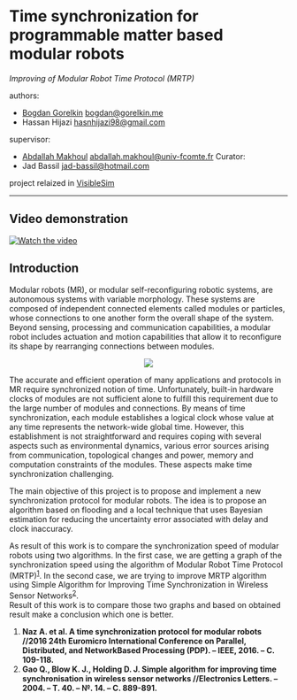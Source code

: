 # Time synchronization for programmable matter based modular robots

*Improving of Modular Robot Time Protocol (MRTP)*

authors:
  * [Bogdan Gorelkin](https://b.gorelkin.me)  <bogdan@gorelkin.me>
  * Hassan Hijazi <hasnhijazi98@gmail.com>

supervisor:
  * [Abdallah Makhoul](https://www.femto-st.fr/en/femto-people/amakhoul) <abdallah.makhoul@univ-fcomte.fr>
Curator:
  * Jad Bassil <jad-bassil@hotmail.com>

project relaized in [VisibleSim](https://github.com/VisibleSim/VisibleSim)

---
## Video demonstration 

[![Watch the video](https://b.gorelkin.me/images/MRTP_link_to_youtube.png)](https://youtu.be/x4lbToZrboo)
## Introduction
Modular robots (MR), or modular self-reconfiguring robotic systems, are autonomous systems with variable morphology. These systems are composed of independent connected elements called modules or particles, whose connections to one another form the overall shape of the system. Beyond sensing, processing and communication capabilities, a modular robot includes actuation and motion capabilities that allow it to reconfigure its shape by rearranging connections between modules.

<div align="center">
<img src="https://user-images.githubusercontent.com/74824667/110410618-7236c900-8089-11eb-9e35-712af6e0ef74.png"></br>
</div>

The accurate and efficient operation of many applications and protocols in MR require synchronized notion of time. Unfortunately, built-in hardware clocks of modules are not sufficient alone to fulfill this requirement due to the large number of modules and connections. By means of time synchronization, each module establishes a logical clock whose value at any time represents the network-wide global time. However, this establishment is not straightforward and requires coping with several aspects such as environmental dynamics, various error sources arising from communication, topological changes and power, memory and computation constraints of the modules. These aspects make time synchronization challenging.

The main objective of this project is to propose and implement a new synchronization protocol for modular robots. The idea is to propose an algorithm based on flooding and a local technique that uses Bayesian estimation for reducing the uncertainty error associated with delay and clock inaccuracy.


As result of this work is to compare the synchronization speed of modular robots using two algorithms. In the first case, we are getting a graph of the synchronization speed using the algorithm of Modular Robot Time Protocol (MRTP)<sup id="a1">[1](#f1)</sup>. In the second case, we are trying to improve MRTP algorithm using Simple Algorithm for Improving Time Synchronization in Wireless Sensor Networks<sup id="a2">[2](#f2)</sup>. </br>Result of this work is to compare those two graphs and based on obtained result make a conclusion which one is better.

1.   <b id="f1">Naz A. et al. A time synchronization protocol for modular robots //2016 24th Euromicro International Conference on Parallel, Distributed, and NetworkBased Processing (PDP). – IEEE, 2016. – С. 109-118.</b> 
2.   <b id="f2">Gao Q., Blow K. J., Holding D. J. Simple algorithm for improving time synchronisation in wireless sensor networks //Electronics Letters. – 2004. – Т. 40. – №. 14. – С. 889-891.</b>




